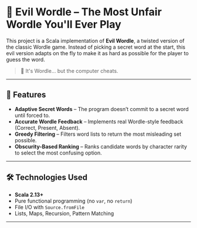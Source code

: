 # 🧠 Evil Wordle – The Most Unfair Wordle You'll Ever Play

This project is a Scala implementation of **Evil Wordle**, a twisted version of the classic Wordle game. Instead of picking a secret word at the start, this evil version adapts on the fly to make it as hard as possible for the player to guess the word.

> 🧨 It's Wordle... but the computer cheats.

---

## 🎯 Features

- **Adaptive Secret Words** – The program doesn’t commit to a secret word until forced to.
- **Accurate Wordle Feedback** – Implements real Wordle-style feedback (Correct, Present, Absent).
- **Greedy Filtering** – Filters word lists to return the most misleading set possible.
- **Obscurity-Based Ranking** – Ranks candidate words by character rarity to select the most confusing option.

---

## 🛠️ Technologies Used

- **Scala 2.13+**
- Pure functional programming (no `var`, no `return`)
- File I/O with `Source.fromFile`
- Lists, Maps, Recursion, Pattern Matching

---
